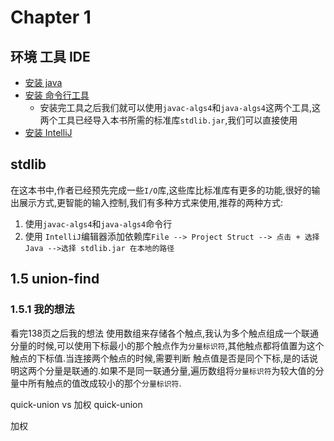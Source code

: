 # Chapter 1

## 环境 工具 IDE

- [安装 java](https://lift.cs.princeton.edu/java/linux/)
- [安装 命令行工具](https://lift.cs.princeton.edu/java/linux/)
  - 安装完工具之后我们就可以使用`javac-algs4`和`java-algs4`这两个工具,这两个工具已经导入本书所需的标准库`stdlib.jar`,我们可以直接使用
- [安装 IntelliJ](https://lift.cs.princeton.edu/java/linux/)

## stdlib

在这本书中,作者已经预先完成一些`I/O`库,这些库比标准库有更多的功能,很好的输出展示方式,更智能的输入控制,我们有多种方式来使用,推荐的两种方式:

1. 使用`javac-algs4`和`java-algs4`命令行
2. 使用 `IntelliJ`编辑器添加依赖库`File --> Project Struct --> 点击 + 选择 Java -->选择 stdlib.jar 在本地的路径`

## 1.5 union-find

### 1.5.1 我的想法

看完138页之后我的想法
使用数组来存储各个触点,我认为多个触点组成一个联通分量的时候,可以使用下标最小的那个触点作为`分量标识符`,其他触点都将值置为这个触点的下标值.当连接两个触点的时候,需要判断
触点值是否是同个下标,是的话说明这两个分量是联通的.如果不是同一联通分量,遍历数组将`分量标识符`为较大值的分量中所有触点的值改成较小的那个`分量标识符`.

quick-union vs 加权 quick-union

加权